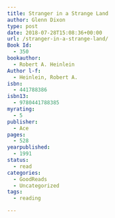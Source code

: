 ```yaml
---
title: Stranger in a Strange Land
author: Glenn Dixon
type: post
date: 2018-07-28T15:08:36+00:00
url: /stranger-in-a-strange-land/
Book Id:
  - 350
bookauthor:
  - Robert A. Heinlein
Author l-f:
  - Heinlein, Robert A.
isbn:
  - 441788386
isbn13:
  - 9780441788385
myrating:
  - 5
publisher:
  - Ace
pages:
  - 528
yearpublished:
  - 1991
status:
  - read
categories:
  - GoodReads
  - Uncategorized
tags:
  - reading

---
```

